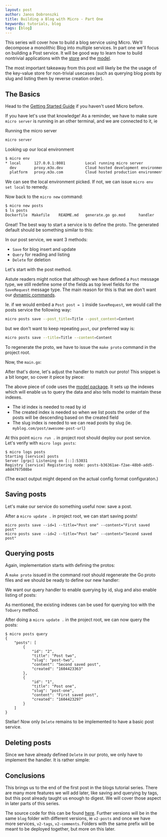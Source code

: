 ```yaml
---
layout: post
author: Janos Dobronszki
title: Building a Blog with Micro - Part One
keywords: tutorials, blog
tags: [blog]
---
```


This series will cover how to build a blog service using Micro. We'll decompose a monolithic Blog into multiple services. 
In part one we'll focus on building a Post service. It will be good way to learn how to build nontrivial applications with 
the [store](https://micro.mu/reference#store) and the [model](https://github.com/micro/dev/tree/master/model).

The most important takeaway from this post will likely be the the usage of the key-value store for non-trivial usecases 
(such as querying blog posts by slug and listing them by reverse creation order).

## The Basics

Head to the [Getting Started Guide](/getting-started) if you haven't used Micro before.

If you have let's use that knowledge! As a reminder, we have to make sure `micro server` is running in an other terminal, 
and we are connected to it, ie


Running the micro server

```sh
micro server
```

Looking up our local environment

```sh
$ micro env
* local      127.0.0.1:8081         Local running micro server
  dev        proxy.m3o.dev          Cloud hosted development environment
  platform   proxy.m3o.com          Cloud hosted production environment
```

We can see the local environment picked. If not, we can issue `micro env set local` to remedy.   

Now back to the `micro new` command:

```sh
$ micro new posts
$ ls posts
Dockerfile	Makefile	README.md	generate.go	go.mod		handler		main.go		proto
```

Great! The best way to start a service is to define the proto. The generated default should be something similar to this:

In our post service, we want 3 methods:
- `Save` for blog insert and update
- `Query` for reading and listing
- `Delete` for deletion

Let's start with the post method.

<script src="https://emgithub.com/embed.js?target=https%3A%2F%2Fgithub.com%2Fmicro%2Fdev%2Fblob%2Fmaster%2Fblog%2Fv1-posts%2Fproto%2Fposts.proto%23L1-L33&style=github&showBorder=on&showLineNumbers=on&showFileMeta=on"></script>

Astute readers might notice that although we have defined a `Post` message type, we still redefine some of the fields as top level fields for the `SaveRequest` message type.
The main reason for this is that we don't want our [dynamic commands](https://micro.mu/reference#dynamic-commands).

Ie. if we would embed a `Post post = 1` inside `SaveRequest`, we would call the posts service the following way:

```sh
micro posts save --post_title=Title --post_content=Content
```

but we don't want to keep repeating `post`, our preferred way is:

```sh
micro posts save --title=Title --content=Content
```

To regenerate the proto, we have to issue the `make proto` command in the project root.

Now, the `main.go`:

<script src="https://emgithub.com/embed.js?target=https%3A%2F%2Fgithub.com%2Fmicro%2Fdev%2Fblob%2Fmaster%2Fblog%2Fv1-posts%2Fmain.go&style=github&showBorder=on&showLineNumbers=on&showFileMeta=on"></script>

After that's done, let's adjust the handler to match our proto! This snippet is a bit longer, so cover it piece by piece:

<script src="https://emgithub.com/embed.js?target=https%3A%2F%2Fgithub.com%2Fmicro%2Fdev%2Fblob%2Fmaster%2Fblog%2Fv1-posts%2Fhandler%2Fposts.go%23L1-L46&style=github&showBorder=on&showLineNumbers=on&showFileMeta=on"></script>

The above piece of code uses the [model package](https://github.com/micro/dev/tree/master/model). It sets up the indexes which will enable us to query the data and also tells model to maintain these indexes.

- The id index is needed to read by id
- The created index is needed so when we list posts the order of the posts will be descending based on the created field
- The slug index is needed to we can read posts by slug (ie. `myblog.com/post/awesome-post-url`)

At this point `micro run .` in project root should deploy our post service. Let's verify with `micro logs posts`:

```
$ micro logs posts
Starting [service] posts
Server [grpc] Listening on [::]:53031
Registry [service] Registering node: posts-b36361ae-f2ae-48b0-add5-a8d4797508be
```

(The exact output might depend on the actual config format configuraton.)

## Saving posts

Let's make our service do something useful now: save a post.

<script src="https://emgithub.com/embed.js?target=https%3A%2F%2Fgithub.com%2Fmicro%2Fdev%2Fblob%2Fmaster%2Fblog%2Fv1-posts%2Fhandler%2Fposts.go%23L48-L61&style=github&showBorder=on&showLineNumbers=on&showFileMeta=on"></script>

After a `micro update .` in project root, we can start saving posts!

```
micro posts save --id=1 --title="Post one" --content="First saved post"
micro posts save --id=2 --title="Post two" --content="Second saved post"
```

## Querying posts

Again, implementation starts with defining the protos:

<script src="https://emgithub.com/embed.js?target=https%3A%2F%2Fgithub.com%2Fmicro%2Fdev%2Fblob%2Fmaster%2Fblog%2Fv1-posts%2Fproto%2Fposts.proto%23L35-L53&style=github&showBorder=on&showLineNumbers=on&showFileMeta=on"></script>

A `make proto` issued in the command root should regenerate the Go proto files and we should be ready to define our new handler:

We want our query handler to enable querying by id, slug and also enable listing of posts:
<script src="https://emgithub.com/embed.js?target=https%3A%2F%2Fgithub.com%2Fmicro%2Fdev%2Fblob%2Fmaster%2Fblog%2Fv1-posts%2Fhandler%2Fposts.go%23L63-L91&style=github&showBorder=on&showLineNumbers=on&showFileMeta=on"></script>

As mentioned, the existing indexes can be used for querying too with the `ToQuery` method.

After doing a `micro update .` in the project root, we can now query the posts:

```
$ micro posts query
{
	"posts": [
		{
			"id": "2",
			"title": "Post two",
			"slug": "post-two",
			"content": "Second saved post",
			"created": "1604423363"
		},
		{
			"id": "1",
			"title": "Post one",
			"slug": "post-one",
			"content": "First saved post",
			"created": "1604423297"
		}
	]
}

```

Stellar! Now only `Delete` remains to be implemented to have a basic post service.

## Deleting posts

Since we have already defined `Delete` in our proto, we only have to implement the handler. It is rather simple:

<script src="https://emgithub.com/embed.js?target=https%3A%2F%2Fgithub.com%2Fmicro%2Fdev%2Fblob%2Fmaster%2Fblog%2Fv1-posts%2Fhandler%2Fposts.go%23L93-L96&style=github&showBorder=on&showLineNumbers=on&showFileMeta=on"></script>

## Conclusions

This brings us to the end of the first post in the blogs tutorial series.
There are many more features we will add later, like saving and querying by tags, but this post already taught us enough to digest.
We will cover those aspect in later parts of this series.

The source code for this can be found [here](https://github.com/micro/dev/tree/master/blog/v1-posts).
Further versions will be in the same `blog` folder with different versions, ie `v2-posts` and once we have more services, `v2-tags`, `v2-comments`.
Folders with the same prefix will be meant to be deployed together, but more on this later.

